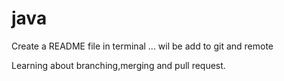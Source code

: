 # java
Create a README file in terminal ... wil be add to git and remote

Learning about branching,merging and pull request.
